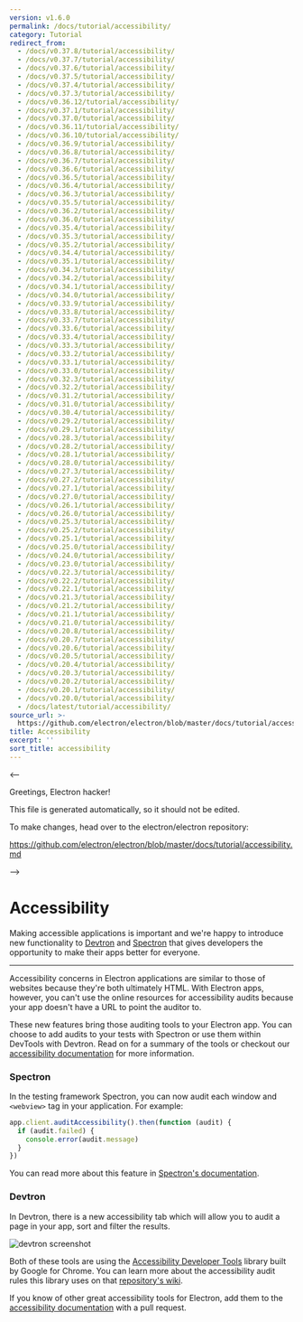 ```yaml
---
version: v1.6.0
permalink: /docs/tutorial/accessibility/
category: Tutorial
redirect_from:
  - /docs/v0.37.8/tutorial/accessibility/
  - /docs/v0.37.7/tutorial/accessibility/
  - /docs/v0.37.6/tutorial/accessibility/
  - /docs/v0.37.5/tutorial/accessibility/
  - /docs/v0.37.4/tutorial/accessibility/
  - /docs/v0.37.3/tutorial/accessibility/
  - /docs/v0.36.12/tutorial/accessibility/
  - /docs/v0.37.1/tutorial/accessibility/
  - /docs/v0.37.0/tutorial/accessibility/
  - /docs/v0.36.11/tutorial/accessibility/
  - /docs/v0.36.10/tutorial/accessibility/
  - /docs/v0.36.9/tutorial/accessibility/
  - /docs/v0.36.8/tutorial/accessibility/
  - /docs/v0.36.7/tutorial/accessibility/
  - /docs/v0.36.6/tutorial/accessibility/
  - /docs/v0.36.5/tutorial/accessibility/
  - /docs/v0.36.4/tutorial/accessibility/
  - /docs/v0.36.3/tutorial/accessibility/
  - /docs/v0.35.5/tutorial/accessibility/
  - /docs/v0.36.2/tutorial/accessibility/
  - /docs/v0.36.0/tutorial/accessibility/
  - /docs/v0.35.4/tutorial/accessibility/
  - /docs/v0.35.3/tutorial/accessibility/
  - /docs/v0.35.2/tutorial/accessibility/
  - /docs/v0.34.4/tutorial/accessibility/
  - /docs/v0.35.1/tutorial/accessibility/
  - /docs/v0.34.3/tutorial/accessibility/
  - /docs/v0.34.2/tutorial/accessibility/
  - /docs/v0.34.1/tutorial/accessibility/
  - /docs/v0.34.0/tutorial/accessibility/
  - /docs/v0.33.9/tutorial/accessibility/
  - /docs/v0.33.8/tutorial/accessibility/
  - /docs/v0.33.7/tutorial/accessibility/
  - /docs/v0.33.6/tutorial/accessibility/
  - /docs/v0.33.4/tutorial/accessibility/
  - /docs/v0.33.3/tutorial/accessibility/
  - /docs/v0.33.2/tutorial/accessibility/
  - /docs/v0.33.1/tutorial/accessibility/
  - /docs/v0.33.0/tutorial/accessibility/
  - /docs/v0.32.3/tutorial/accessibility/
  - /docs/v0.32.2/tutorial/accessibility/
  - /docs/v0.31.2/tutorial/accessibility/
  - /docs/v0.31.0/tutorial/accessibility/
  - /docs/v0.30.4/tutorial/accessibility/
  - /docs/v0.29.2/tutorial/accessibility/
  - /docs/v0.29.1/tutorial/accessibility/
  - /docs/v0.28.3/tutorial/accessibility/
  - /docs/v0.28.2/tutorial/accessibility/
  - /docs/v0.28.1/tutorial/accessibility/
  - /docs/v0.28.0/tutorial/accessibility/
  - /docs/v0.27.3/tutorial/accessibility/
  - /docs/v0.27.2/tutorial/accessibility/
  - /docs/v0.27.1/tutorial/accessibility/
  - /docs/v0.27.0/tutorial/accessibility/
  - /docs/v0.26.1/tutorial/accessibility/
  - /docs/v0.26.0/tutorial/accessibility/
  - /docs/v0.25.3/tutorial/accessibility/
  - /docs/v0.25.2/tutorial/accessibility/
  - /docs/v0.25.1/tutorial/accessibility/
  - /docs/v0.25.0/tutorial/accessibility/
  - /docs/v0.24.0/tutorial/accessibility/
  - /docs/v0.23.0/tutorial/accessibility/
  - /docs/v0.22.3/tutorial/accessibility/
  - /docs/v0.22.2/tutorial/accessibility/
  - /docs/v0.22.1/tutorial/accessibility/
  - /docs/v0.21.3/tutorial/accessibility/
  - /docs/v0.21.2/tutorial/accessibility/
  - /docs/v0.21.1/tutorial/accessibility/
  - /docs/v0.21.0/tutorial/accessibility/
  - /docs/v0.20.8/tutorial/accessibility/
  - /docs/v0.20.7/tutorial/accessibility/
  - /docs/v0.20.6/tutorial/accessibility/
  - /docs/v0.20.5/tutorial/accessibility/
  - /docs/v0.20.4/tutorial/accessibility/
  - /docs/v0.20.3/tutorial/accessibility/
  - /docs/v0.20.2/tutorial/accessibility/
  - /docs/v0.20.1/tutorial/accessibility/
  - /docs/v0.20.0/tutorial/accessibility/
  - /docs/latest/tutorial/accessibility/
source_url: >-
  https://github.com/electron/electron/blob/master/docs/tutorial/accessibility.md
title: Accessibility
excerpt: ''
sort_title: accessibility
---
```



<--

Greetings, Electron hacker!

This file is generated automatically, so it should not be edited.

To make changes, head over to the electron/electron repository:

https://github.com/electron/electron/blob/master/docs/tutorial/accessibility.md

-->

# Accessibility

Making accessible applications is important and we're happy to introduce new functionality to [Devtron](http://electron.atom.io/devtron) and [Spectron](http://electron.atom.io/spectron) that gives developers the opportunity to make their apps better for everyone.

* * *

Accessibility concerns in Electron applications are similar to those of websites because they're both ultimately HTML. With Electron apps, however, you can't use the online resources for accessibility audits because your app doesn't have a URL to point the auditor to.

These new features bring those auditing tools to your Electron app. You can choose to add audits to your tests with Spectron or use them within DevTools with Devtron. Read on for a summary of the tools or checkout our [accessibility documentation](http://electron.atom.io/docs/tutorial/accessibility) for more information.

### Spectron

In the testing framework Spectron, you can now audit each window and `<webview>` tag in your application. For example:

```javascript
app.client.auditAccessibility().then(function (audit) {
  if (audit.failed) {
    console.error(audit.message)
  }
})
```

You can read more about this feature in [Spectron's documentation](https://github.com/electron/spectron#accessibility-testing).

### Devtron

In Devtron, there is a new accessibility tab which will allow you to audit a page in your app, sort and filter the results.

![devtron screenshot](https://cloud.githubusercontent.com/assets/1305617/17156618/9f9bcd72-533f-11e6-880d-389115f40a2a.png)

Both of these tools are using the [Accessibility Developer Tools](https://github.com/GoogleChrome/accessibility-developer-tools) library built by Google for Chrome. You can learn more about the accessibility audit rules this library uses on that [repository's wiki](https://github.com/GoogleChrome/accessibility-developer-tools/wiki/Audit-Rules).

If you know of other great accessibility tools for Electron, add them to the [accessibility documentation](http://electron.atom.io/docs/tutorial/accessibility) with a pull request.
